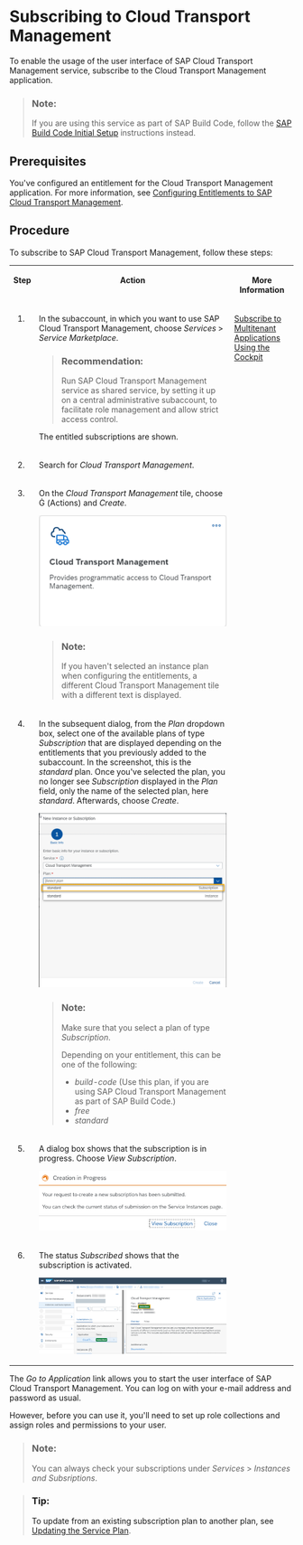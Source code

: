 <!-- loio7fe10fc1baae444e9315579786d623b9 -->

<link rel="stylesheet" type="text/css" href="../css/sap-icons.css"/>

# Subscribing to Cloud Transport Management

To enable the usage of the user interface of SAP Cloud Transport Management service, subscribe to the Cloud Transport Management application.

> ### Note:  
> If you are using this service as part of SAP Build Code, follow the [SAP Build Code Initial Setup](https://help.sap.com/docs/build_code/d0d8f5bfc3d640478854e6f4e7c7584a/07698d7c31284e4db370acdf017cfd14.html?version=SHIP) instructions instead.



<a name="loio7fe10fc1baae444e9315579786d623b9__section_fry_gwd_4yb"/>

## Prerequisites

You've configured an entitlement for the Cloud Transport Management application. For more information, see [Configuring Entitlements to SAP Cloud Transport Management](configuring-entitlements-to-sap-cloud-transport-management-13894be.md).



<a name="loio7fe10fc1baae444e9315579786d623b9__section_wsj_2yp_3tb"/>

## Procedure

To subscribe to SAP Cloud Transport Management, follow these steps:


<table>
<tr>
<th valign="top">

Step

</th>
<th valign="top">

Action

</th>
<th valign="top">

More Information

</th>
</tr>
<tr>
<td valign="top">

1.

</td>
<td valign="top">

In the subaccount, in which you want to use SAP Cloud Transport Management, choose *Services* \> *Service Marketplace*.

> ### Recommendation:  
> Run SAP Cloud Transport Management service as shared service, by setting it up on a central administrative subaccount, to facilitate role management and allow strict access control.

The entitled subscriptions are shown.

</td>
<td valign="top" rowspan="6">

[Subscribe to Multitenant Applications Using the Cockpit](https://help.sap.com/docs/BTP/65de2977205c403bbc107264b8eccf4b/7a3e39622be14413b2a4df7c02ca1170.html) 

</td>
</tr>
<tr>
<td valign="top">

2.

</td>
<td valign="top">

Search for *Cloud Transport Management*.

</td>
</tr>
<tr>
<td valign="top">

3.

</td>
<td valign="top">

On the *Cloud Transport Management* tile, choose <span class="SAP-icons-V5"></span> \(Actions\) and *Create*.

![](images/TMS_Subscription_1b612ea.png)

> ### Note:  
> If you haven't selected an instance plan when configuring the entitlements, a different Cloud Transport Management tile with a different text is displayed.



</td>
</tr>
<tr>
<td valign="top">

4.

</td>
<td valign="top">

In the subsequent dialog, from the *Plan* dropdown box, select one of the available plans of type *Subscription* that are displayed depending on the entitlements that you previously added to the subaccount. In the screenshot, this is the *standard* plan. Once you've selected the plan, you no longer see *Subscription* displayed in the *Plan* field, only the name of the selected plan, here *standard*. Afterwards, choose *Create*.

![](images/Create_Subscription_1efe4a2.png)

> ### Note:  
> Make sure that you select a plan of type *Subscription*.
> 
> Depending on your entitlement, this can be one of the following:
> 
> -   *build-code* \(Use this plan, if you are using SAP Cloud Transport Management as part of SAP Build Code.\)
> -   *free*
> -   *standard*



</td>
</tr>
<tr>
<td valign="top">

5.

</td>
<td valign="top">

A dialog box shows that the subscription is in progress. Choose *View Subscription*.

![](images/Creation_in_Progress_ccc6229.png)

</td>
</tr>
<tr>
<td valign="top">

6.

</td>
<td valign="top">

The status *Subscribed* shows that the subscription is activated.

![](images/TMS_Subscribed_64ecbb7.png)

</td>
</tr>
</table>



The *Go to Application* link allows you to start the user interface of SAP Cloud Transport Management. You can log on with your e-mail address and password as usual.

However, before you can use it, you'll need to set up role collections and assign roles and permissions to your user.

> ### Note:  
> You can always check your subscriptions under *Services* \> *Instances and Subsriptions*.

> ### Tip:  
> To update from an existing subscription plan to another plan, see [Updating the Service Plan](../50-administration/updating-the-service-plan-1717e87.md).

